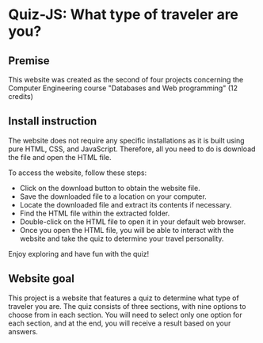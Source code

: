 # Quiz-JS: What type of traveler are you?

## Premise

This website was created as the second of four projects concerning the Computer Engineering course "Databases and Web programming" (12 credits)

## Install instruction
The website does not require any specific installations as it is built using pure HTML, CSS, and JavaScript. Therefore, all you need to do is download the file and open the HTML file.

To access the website, follow these steps:

 - Click on the download button to obtain the website file.
 - Save the downloaded file to a location on your computer.
 - Locate the downloaded file and extract its contents if necessary.
 - Find the HTML file within the extracted folder.
 - Double-click on the HTML file to open it in your default web browser.
 - Once you open the HTML file, you will be able to interact with the website and take the quiz to determine your travel personality.

Enjoy exploring and have fun with the quiz!

## Website goal
This project is a website that features a quiz to determine what type of traveler you are. The quiz consists of three sections, with nine options to choose from in each section. You will need to select only one option for each section, and at the end, you will receive a result based on your answers.
